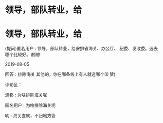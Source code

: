 # 领导，部队转业，给

# 领导，部队转业，给

(提问)匿名用户 : 领导，部队转业，给安排省海关、办公厅、 纪委、发改委。选去哪个比较好。谢谢!

2019-08-05

回答：排除海关 其他的，你在哪条线上有人就选哪个(0 赞)

评论区：

漂移 : 为啥排除海关呢

匿名用户 : 为啥排除海关呢

明 : 海关直属，不归地方管